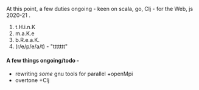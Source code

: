 At this point, a few duties ongoing - keen on scala, go, Clj - for the Web, js 2020-21 .

1. t.H.i.n.K
2. m.a.K.e
3. b.R.e.a.K.
4. (r/e/p/e/a/t) - "ttttttt"

#### A few things ongoing/todo -

* rewriting *some* gnu tools for parallel +openMpi
* overtone +Clj
